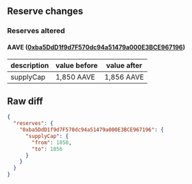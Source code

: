 ## Reserve changes

### Reserves altered

#### AAVE ([0xba5DdD1f9d7F570dc94a51479a000E3BCE967196](https://arbiscan.io/address/0xba5DdD1f9d7F570dc94a51479a000E3BCE967196))

| description | value before | value after |
| --- | --- | --- |
| supplyCap | 1,850 AAVE | 1,856 AAVE |


## Raw diff

```json
{
  "reserves": {
    "0xba5DdD1f9d7F570dc94a51479a000E3BCE967196": {
      "supplyCap": {
        "from": 1850,
        "to": 1856
      }
    }
  }
}
```